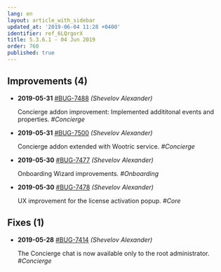 ```yaml
---
lang: en
layout: article_with_sidebar
updated_at: '2019-06-04 11:28 +0400'
identifier: ref_6LQrgorX
title: 5.3.6.1 - 04 Jun 2019
order: 760
published: true
---
```

## Improvements (4)
* **2019-05-31** [#BUG-7488](https://xcn.myjetbrains.com/youtrack/issue/BUG-7488) _(Shevelov Alexander)_

  Concierge addon improvement: Implemented addititonal events and properties. _#Concierge_

* **2019-05-31** [#BUG-7500](https://xcn.myjetbrains.com/youtrack/issue/BUG-7500) _(Shevelov Alexander)_

  Concierge addon extended with Wootric service. _#Concierge_

* **2019-05-30** [#BUG-7477](https://xcn.myjetbrains.com/youtrack/issue/BUG-7477) _(Shevelov Alexander)_

  Onboarding Wizard improvements. _#Onboarding_

* **2019-05-30** [#BUG-7478](https://xcn.myjetbrains.com/youtrack/issue/BUG-7478) _(Shevelov Alexander)_

  UX improvement for the license activation popup. _#Core_


## Fixes (1)
* **2019-05-28** [#BUG-7414](https://xcn.myjetbrains.com/youtrack/issue/BUG-7414) _(Shevelov Alexander)_

  The Concierge chat is now available only to the root administrator. _#Concierge_
